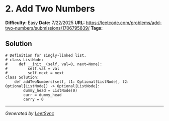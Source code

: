 # 2. Add Two Numbers

**Difficulty:** Easy
**Date:** 7/22/2025
**URL:** https://leetcode.com/problems/add-two-numbers/submissions/1706795839/
**Tags:** 

## Solution

```unknown
# Definition for singly-linked list.
# class ListNode:
#     def __init__(self, val=0, next=None):
#         self.val = val
#         self.next = next
class Solution:
    def addTwoNumbers(self, l1: Optional[ListNode], l2: Optional[ListNode]) -> Optional[ListNode]:
        dummy_head = ListNode(0)
        curr = dummy_head
        carry = 0

```

---
*Generated by [LeetSync](https://github.com/your-repo/leetsync)*
